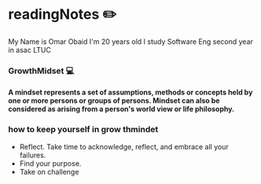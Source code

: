 # readingNotes  :pencil2:


My Name is Omar Obaid I'm 20 years old I study Software Eng second year in asac LTUC

### GrowthMidset  :computer:

#### A mindset represents a set of assumptions, methods or concepts held by one or more persons or groups of persons. Mindset can also be considered as arising from a person's world view or life philosophy. ####

### how to keep yourself in grow thmindet ###
+ Reflect. Take time to acknowledge, reflect, and embrace all your failures. 
+ Find your purpose.
+ Take on challenge
